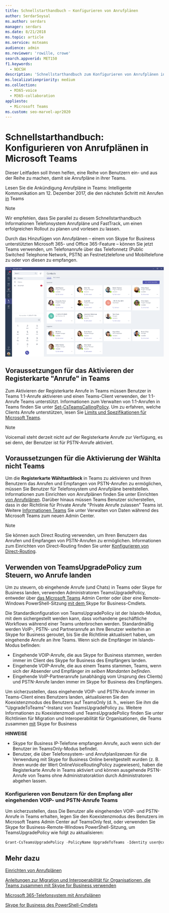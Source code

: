 ```yaml
---
title: Schnellstarthandbuch – Konfigurieren von Anrufplänen
author: SerdarSoysal
ms.author: serdars
manager: serdars
ms.date: 8/21/2018
ms.topic: article
ms.service: msteams
audience: admin
ms.reviewer: 'rowille, crowe'
search.appverid: MET150
f1.keywords:
  - NOCSH
description: 'Schnellstarthandbuch zum Konfigurieren von Anrufplänen in Microsoft Teams, damit Sie eine Gruppe von Benutzern einrichten und ausführen können.'
ms.localizationpriority: medium
ms.collection:
  - M365-voice
  - M365-collaboration
appliesto:
  - Microsoft Teams
ms.custom: seo-marvel-apr2020
---
```


# <a name="quick-start-guide-configuring-calling-plans-in-microsoft-teams"></a>Schnellstarthandbuch: Konfigurieren von Anrufplänen in Microsoft Teams

Dieser Leitfaden soll Ihnen helfen, eine Reihe von Benutzern ein- und aus der Reihe zu machen, damit sie Anrufpläne in ihrer Teams.

Lesen Sie die Ankündigung Anrufpläne in Teams: Intelligente Kommunikation am 12. Dezember 2017, die den nächsten Schritt mit Anrufen [in](https://aka.ms/ipyqus) Teams

> [!NOTE]
> Wir empfehlen, dass Sie parallel zu diesem Schnellstarthandbuch Informationen Telefonsystem Anrufpläne [](calling-plan-landing-page.md) und FastTrack, um einen erfolgreichen Rollout [](https://aka.ms/cloudvoice) zu planen und vorlesen zu lassen.

Durch das Hinzufügen von Anrufplänen – einem von Skype for Business unterstützten Microsoft 365- und Office 365-Feature – können Sie jetzt Teams verwenden, um Telefonanrufe über das Telefonnetz (Public Switched Telephone Network, PSTN) an Festnetztelefone und Mobiltelefone zu oder von diesen zu empfangen.

![Screenshot der Seite "Kontakte" in Teams.](media/Calling_in_Teams.png)
## <a name="prerequisites-for-enabling-the-calls-tab-in-teams"></a>Voraussetzungen für das **Aktivieren der Registerkarte** "Anrufe" in Teams
Zum Aktivieren der  Registerkarte Anrufe in Teams müssen Benutzer in Teams 1:1-Anrufe aktivieren und einen Teams-Client verwenden, der 1:1-Anrufe Teams unterstützt. Informationen zum Verwalten von 1:1-Anrufen in Teams finden Sie unter [Set-CsTeamsCallingPolicy](/powershell/module/skype/set-csteamscallingpolicy). Um zu erfahren, welche Clients Anrufe unterstützen, lesen Sie [Limits und Spezifikationen für Microsoft Teams](./limits-specifications-teams.md).

> [!NOTE]
> Voicemail steht derzeit nicht auf der Registerkarte Anrufe zur Verfügung, es sei denn, der Benutzer ist für PSTN-Anrufe aktiviert. 

## <a name="prerequisites-for-enabling-the-dial-pad-in-teams"></a>Voraussetzungen für die Aktivierung der **Wählta nicht** Teams
Um die **Registerkarte Wähltastblock** in Teams zu aktivieren und Ihren Benutzern das Anrufen und Empfangen von PSTN-Anrufen zu ermöglichen, müssen Sie Benutzer für Telefonsystem und Anrufpläne bereitstellen. Informationen zum Einrichten von Anrufplänen finden Sie unter Einrichten [von Anrufplänen](./set-up-calling-plans.md).
Darüber hinaus müssen Teams Benutzer sicherstellen, dass in der Richtlinie für Private Anrufe "Private Anrufe zulassen" Teams ist. Weitere [Informationen Teams](./manage-teams-skypeforbusiness-admin-center.md) Sie unter Verwalten von Daten während des Microsoft Teams zum neuen Admin Center.
> [!NOTE]
> Sie können auch Direct Routing verwenden, um Ihren Benutzern das Anrufen und Empfangen von PSTN-Anrufen zu ermöglichen. Informationen zum Einrichten von Direct-Routing finden Sie unter [Konfigurieren von Direct-Routing](./direct-routing-configure.md).

## <a name="using-teamsupgradepolicy-to-control-where-calls-land"></a>Verwenden von TeamsUpgradePolicy zum Steuern, wo Anrufe landen
Um zu steuern, ob eingehende Anrufe (und Chats) in Teams oder Skype for Business landen, verwenden Administratoren TeamsUpgradePolicy, entweder über [das Microsoft Teams](https://aka.ms/teamsadmincenter) Admin Center oder über eine Remote-Windows PowerShell-Sitzung [mit dem ](/powershell/module/skype) Skype for Business-Cmdlets.


Die Standardkonfiguration von TeamsUpgradePolicy ist der Islands-Modus, mit dem sichergestellt werden kann, dass vorhandene geschäftliche Workflows während einer Teams unterbrochen werden. Standardmäßig werden VoIP-, PSTN- und Partneranrufe an Ihre Benutzer weiterhin an Skype for Business geroutet, bis Sie die Richtlinie aktualisiert haben, um eingehende Anrufe an ihre Teams.  Wenn sich die Empfänger im Islands-Modus befinden:

 - Eingehende VOIP-Anrufe, die aus Skype for Business stammen, werden immer im Client des Skype for Business des Empfängers landen.
 - Eingehende VOIP-Anrufe, die aus einem Teams stammen, Teams, wenn sich der Absender und Empfänger *im selben Mandanten befinden*.
 - Eingehende VoIP-Partneranrufe (unabhängig vom Ursprung des Clients) und PSTN-Anrufe landen immer im Skype for Business des Empfängers.
 
Um sicherzustellen, dass eingehende VOIP- und PSTN-Anrufe immer im Teams-Client eines Benutzers landen, aktualisieren Sie den Koexistenzmodus des Benutzers auf TeamsOnly (d. h., weisen Sie ihm die "UpgradeToTeams"-Instanz von TeamsUpgradePolicy zu.  Weitere Informationen zu Koexistenzmodi und TeamsUpgradePolicy finden Sie unter Richtlinien für Migration und Interoperabilität für Organisationen, die Teams zusammen [mit](./migration-interop-guidance-for-teams-with-skype.md) Skype for Business

**HINWEISE**
 - Skype for Business IP-Telefone empfangen Anrufe, auch wenn sich der Benutzer im TeamsOnly-Modus befindet.  
 - Benutzer, die über Telefonsystem- und Anrufplanlizenzen für die Verwendung mit Skype for Business Online bereitgestellt wurden (z. B. ihnen wurde der Wert OnlineVoiceRoutingPolicy zugewiesen), haben die Registerkarte Anrufe in Teams aktiviert und können ausgehende PSTN-Anrufe von Teams ohne Administratoraktion durch Administratoren abgehen lassen.


### <a name="how-to-configure-users-to-receive-all-incoming-voip-and-pstn-calls-in-teams"></a>Konfigurieren von Benutzern für den Empfang aller eingehenden VOIP- und PSTN-Anrufe Teams
Um sicherzustellen, dass Die Benutzer alle eingehenden VOIP- und PSTN-Anrufe in Teams erhalten, legen Sie den Koexistenzmodus des Benutzers im Microsoft Teams Admin Center auf TeamsOnly fest, oder verwenden Sie Skype for Business-Remote-Windows PowerShell-Sitzung, um TeamsUpgradePolicy wie folgt zu aktualisieren:

```powershell
Grant-CsTeamsUpgradePolicy -PolicyName UpgradeToTeams -Identity user@contoso.com
```

## <a name="see-also"></a>Mehr dazu
[Einrichten von Anrufplänen](/SkypeForBusiness/what-are-calling-plans-in-office-365/set-up-calling-plans)

[Anleitungen zur Migration und Interoperabilität für Organisationen, die Teams zusammen mit Skype for Business verwenden](./migration-interop-guidance-for-teams-with-skype.md)

[Microsoft 365-Telefonsystem mit Anrufplänen](calling-plan-landing-page.md)

[Skype for Business des PowerShell-Cmdlets](/powershell/module/skype)
